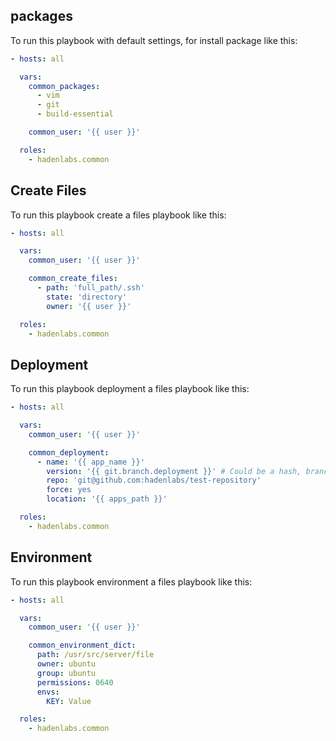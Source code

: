 <!-- Space: AnsibleRoleCommon -->
<!-- Parent: Project -->
<!-- Title: Project Examples -->

<!-- Label: Examples -->
<!-- Include: docs/disclaimer.md -->
<!-- Include: ac:toc -->

## packages

To run this playbook with default settings, for install package like this:

```yaml
- hosts: all

  vars:
    common_packages:
      - vim
      - git
      - build-essential

    common_user: '{{ user }}'

  roles:
    - hadenlabs.common
```

## Create Files

To run this playbook create a files playbook like this:

```yaml
- hosts: all

  vars:
    common_user: '{{ user }}'

    common_create_files:
      - path: 'full_path/.ssh'
        state: 'directory'
        owner: '{{ user }}'

  roles:
    - hadenlabs.common
```

## Deployment

To run this playbook deployment a files playbook like this:

```yaml
- hosts: all

  vars:
    common_user: '{{ user }}'

    common_deployment:
      - name: '{{ app_name }}'
        version: '{{ git.branch.deployment }}' # Could be a hash, branch or tag name
        repo: 'git@github.com:hadenlabs/test-repository'
        force: yes
        location: '{{ apps_path }}'

  roles:
    - hadenlabs.common
```

## Environment

To run this playbook environment a files playbook like this:

```yaml
- hosts: all

  vars:
    common_user: '{{ user }}'

    common_environment_dict:
      path: /usr/src/server/file
      owner: ubuntu
      group: ubuntu
      permissions: 0640
      envs:
        KEY: Value

  roles:
    - hadenlabs.common
```
